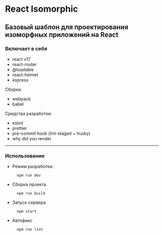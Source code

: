 # React Isomorphic

## Базовый шаблон для проектирования изоморфных приложений на React

### Включает в себя

- react v17
- react-router
- @loadable
- react-helmet
- express

Сборка:

- webpack
- babel

Средства разработки:

- eslint
- prettier
- pre-commit hook (lint-staged + husky)
- why did you render

----

### Использование

- Режим разработки:

        npm run dev

- Сборка проекта

        npm run build

- Запуск сервера

        npm start

- Автофикс

        npm run lint
